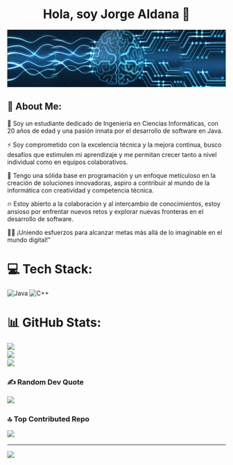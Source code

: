 <div align="center">
  <h1>Hola, soy Jorge Aldana 👋</h1>
  <img src="img.png" alt="Mi imagen"> 
</div>

 
  ##        💫 About Me:

  🌟 Soy un estudiante dedicado de Ingeniería en Ciencias Informáticas, con 20 años de edad y una pasión innata por el desarrollo de software en Java.

  ⚡️ Soy comprometido con la excelencia técnica y la mejora continua, busco desafíos que estimulen mi aprendizaje y me permitan crecer tanto a nivel individual como        en equipos colaborativos. 

  🧠 Tengo una sólida base en programación y un enfoque meticuloso en la creación de soluciones innovadoras, aspiro a contribuir al mundo de la informática con             creatividad y competencia técnica. 
  
  🔥 Estoy abierto a la colaboración y al intercambio de conocimientos, estoy ansioso por enfrentar nuevos retos y explorar nuevas fronteras en el desarrollo de            software.        
  
  👨‍💻 ¡Uniendo esfuerzos para alcanzar metas más allá de lo imaginable en el mundo digital!"


# 💻 Tech Stack:
![Java](https://img.shields.io/badge/java-%23ED8B00.svg?style=plastic&logo=openjdk&logoColor=white) ![C++](https://img.shields.io/badge/c++-%2300599C.svg?style=plastic&logo=c%2B%2B&logoColor=white)
# 📊 GitHub Stats:
![](https://github-readme-stats.vercel.app/api?username=jorgeAAN03&theme=tokyonight&hide_border=true&include_all_commits=false&count_private=false)<br/>
![](https://github-readme-streak-stats.herokuapp.com/?user=jorgeAAN03&theme=tokyonight&hide_border=true)<br/>
![](https://github-readme-stats.vercel.app/api/top-langs/?username=jorgeAAN03&theme=tokyonight&hide_border=true&include_all_commits=false&count_private=false&layout=compact)

### ✍️ Random Dev Quote
![](https://quotes-github-readme.vercel.app/api?type=horizontal&theme=gruvbox)

### 🔝 Top Contributed Repo
![](https://github-contributor-stats.vercel.app/api?username=jorgeAAN03&limit=5&theme=dark&combine_all_yearly_contributions=true)

---
[![](https://visitcount.itsvg.in/api?id=jorgeAAN03&icon=0&color=0)](https://visitcount.itsvg.in)

<!-- Proudly created with GPRM ( https://gprm.itsvg.in ) -->
